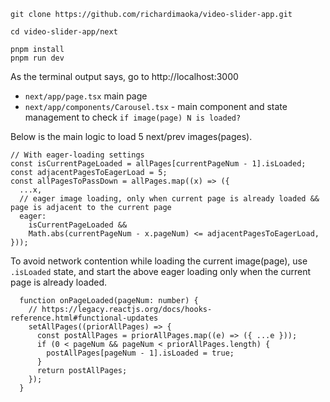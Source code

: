 ```
git clone https://github.com/richardimaoka/video-slider-app.git

cd video-slider-app/next

pnpm install
pnpm run dev
```

As the terminal output says, go to http://localhost:3000

- `next/app/page.tsx` main page
- `next/app/components/Carousel.tsx` - main component and state management to check `if image(page) N is loaded?`

Below is the main logic to load 5 next/prev images(pages).

```
// With eager-loading settings
const isCurrentPageLoaded = allPages[currentPageNum - 1].isLoaded;
const adjacentPagesToEagerLoad = 5;
const allPagesToPassDown = allPages.map((x) => ({
  ...x,
  // eager image loading, only when current page is already loaded && page is adjacent to the current page
  eager:
    isCurrentPageLoaded &&
    Math.abs(currentPageNum - x.pageNum) <= adjacentPagesToEagerLoad,
}));
```

To avoid network contention while loading the current image(page), use `.isLoaded` state, and start the above eager loading only when the current page is already loaded.

```
  function onPageLoaded(pageNum: number) {
    // https://legacy.reactjs.org/docs/hooks-reference.html#functional-updates
    setAllPages((priorAllPages) => {
      const postAllPages = priorAllPages.map((e) => ({ ...e }));
      if (0 < pageNum && pageNum < priorAllPages.length) {
        postAllPages[pageNum - 1].isLoaded = true;
      }
      return postAllPages;
    });
  }
```
